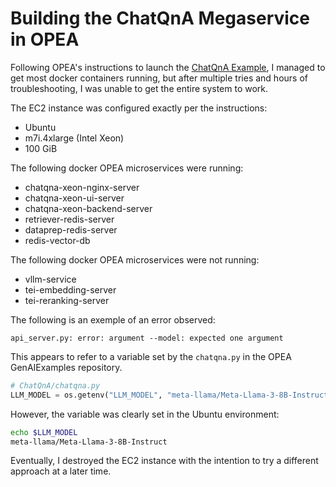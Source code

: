 # Building the ChatQnA Megaservice in OPEA

Following OPEA's instructions to launch the [ChatQnA Example](https://opea-project.github.io/latest/getting-started/README.html), I managed to get most docker containers running, but after multiple tries and hours of troubleshooting, I was unable to get the entire system to work.

The EC2 instance was configured exactly per the instructions:

- Ubuntu
- m7i.4xlarge (Intel Xeon)
- 100 GiB

The following docker OPEA microservices were running:

- chatqna-xeon-nginx-server
- chatqna-xeon-ui-server
- chatqna-xeon-backend-server
- retriever-redis-server
- dataprep-redis-server
- redis-vector-db

The following docker OPEA microservices were not running:

- vllm-service
- tei-embedding-server
- tei-reranking-server

The following is an exemple of an error observed:

`api_server.py: error: argument --model: expected one argument`

This appears to refer to a variable set by the `chatqna.py` in the OPEA GenAIExamples repository.

```python
# ChatQnA/chatqna.py
LLM_MODEL = os.getenv("LLM_MODEL", "meta-llama/Meta-Llama-3-8B-Instruct")
```

However, the variable was clearly set in the Ubuntu environment:

```bash
echo $LLM_MODEL
meta-llama/Meta-Llama-3-8B-Instruct
```

Eventually, I destroyed the EC2 instance with the intention to try a different approach at a later time.
